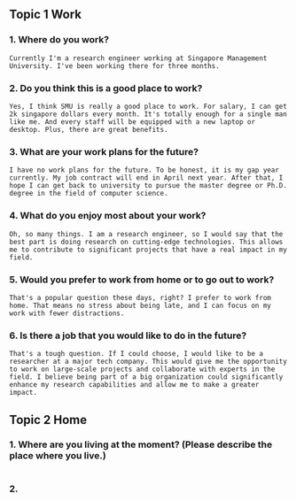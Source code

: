 ## Topic 1 Work
### 1. Where do you work?
```
Currently I'm a research engineer working at Singapore Management University. I've been working there for three months.
```
### 2. Do you think this is a good place to work?
```
Yes, I think SMU is really a good place to work. For salary, I can get 2k singapore dollars every month. It's totally enough for a single man like me. And every staff will be equipped with a new laptop or desktop. Plus, there are great benefits.
```
### 3. What are your work plans for the future?
```
I have no work plans for the future. To be honest, it is my gap year currently. My job contract will end in April next year. After that, I hope I can get back to university to pursue the master degree or Ph.D. degree in the field of computer science.
```
### 4. What do you enjoy most about your work?
```
Oh, so many things. I am a research engineer, so I would say that the best part is doing research on cutting-edge technologies. This allows me to contribute to significant projects that have a real impact in my field.
```
### 5. Would you prefer to work from home or to go out to work?
```
That's a popular question these days, right? I prefer to work from home. That means no stress about being late, and I can focus on my work with fewer distractions.
```
### 6. Is there a job that you would like to do in the future?
```
That's a tough question. If I could choose, I would like to be a researcher at a major tech company. This would give me the opportunity to work on large-scale projects and collaborate with experts in the field. I believe being part of a big organization could significantly enhance my research capabilities and allow me to make a greater impact.
```
## Topic 2 Home
### 1. Where are you living at the moment? (Please describe the place where you live.)
```

```
### 2.
